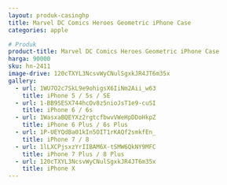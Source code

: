 ```yaml
---
layout: produk-casinghp
title: Marvel DC Comics Heroes Geometric iPhone Case
categories: apple

# Produk
product-title: Marvel DC Comics Heroes Geometric iPhone Case
harga: 90000
sku: hn-2411
image-drive: 120cTXYL3NcsvWyCNulSgxkJR4JT6m35x
gallery:
  - url: 1WU7O2c7SkL9e9ohigsX6IiNm2Aii_w63
    title: iPhone 5 / 5s / SE
  - url: 1-BB9SESX744hcOv8z5nioJsT1e9-cuSI
    title: iPhone 6 / 6s
  - url: 1WasxaBQEYXz2rgtcfbwvVWeHpDDoHkpZ
    title: iPhone 6 Plus / 6s Plus
  - url: 1P-UEYQdBa01kIn5OIT1rKAQf2smkfEn_
    title: iPhone 7 / 8
  - url: 1lLXCPjsxzYrIIBAM6X-tSMW6QkNY9MFC
    title: iPhone 7 Plus / 8 Plus
  - url: 120cTXYL3NcsvWyCNulSgxkJR4JT6m35x
    title: iPhone X
---
```

